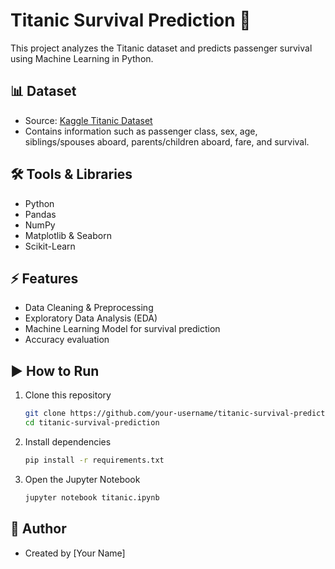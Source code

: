 # Titanic Survival Prediction 🚢

This project analyzes the Titanic dataset and predicts passenger survival using Machine Learning in Python.

## 📊 Dataset
- Source: [Kaggle Titanic Dataset](https://www.kaggle.com/c/titanic)
- Contains information such as passenger class, sex, age, siblings/spouses aboard, parents/children aboard, fare, and survival.

## 🛠 Tools & Libraries
- Python
- Pandas
- NumPy
- Matplotlib & Seaborn
- Scikit-Learn

## ⚡ Features
- Data Cleaning & Preprocessing
- Exploratory Data Analysis (EDA)
- Machine Learning Model for survival prediction
- Accuracy evaluation

## ▶️ How to Run
1. Clone this repository  
   ```bash
   git clone https://github.com/your-username/titanic-survival-prediction.git
   cd titanic-survival-prediction
   ```
2. Install dependencies  
   ```bash
   pip install -r requirements.txt
   ```
3. Open the Jupyter Notebook  
   ```bash
   jupyter notebook titanic.ipynb
   ```

## 📌 Author
- Created by [Your Name]
